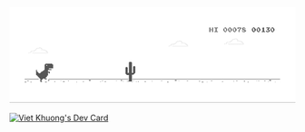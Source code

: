 ![shinta](dino.gif)

> 
<a href="https://app.daily.dev/shinta"><img src="https://api.daily.dev/devcards/32d0e50c032845268747085c940f1eeb.png?r=9sw" width="400" alt="Viet Khuong's Dev Card"/></a>
